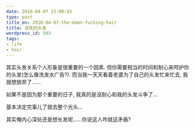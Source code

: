 ```yaml
---
date: 2010-04-07 23:00:43
type: post
title_en: 2010-04-07-the-damn-fucking-hair
title: 该死的头发
wordpress_id: 563
tags:
- life
- hair
---
```


其实头发关系个人形象是很重要的一个因素. 但你需要相当的时间和耐心来呵护你的头发(怎么像洗发水广告?). 而当我一天天看着老婆为了自己的头发忙来忙去, 我就想放弃了......

如果不是因为那个重要的日子, 我真的是没耐心和我的头发斗争了...

基本决定完事儿了就去整个光头...

其实俺内心深处还是想长发呢......你说这人咋就这矛盾?
